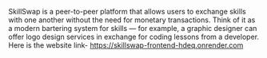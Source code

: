 SkillSwap is a peer-to-peer platform that allows users to exchange skills with one another without the need for monetary transactions. Think of it as a modern bartering system for skills — for example, a graphic designer can offer logo design services in exchange for coding lessons from a developer.
Here is the website link- 
https://skillswap-frontend-hdeq.onrender.com
